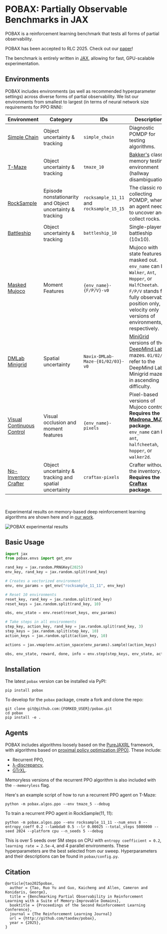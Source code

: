 # POBAX: Partially Observable Benchmarks in JAX
POBAX is a reinforcement learning benchmark that tests all forms of partial observability. 

POBAX has been accepted to RLC 2025. Check out our [paper](https://openreview.net/forum?id=HUTCbYOW5E)!

The benchmark is entirely written in [JAX](https://github.com/jax-ml/jax), allowing for fast, GPU-scalable experimentation.

## Environments
POBAX includes environments (as well as recommended hyperparameter settings) across diverse forms of partial observability. We list our environments from smallest to largest (in terms of neural network size requirements for PPO RNN):

| Environment | Category                                                  | IDs | Description                                                                                                                                                                                                        |
|---|-----------------------------------------------------------|---|--------------------------------------------------------------------------------------------------------------------------------------------------------------------------------------------------------------------|
| [Simple Chain](https://github.com/taodav/pobax/blob/main/pobax/envs/jax/simple_chain.py)           | Object uncertainty & tracking                             | `simple_chain` | Diagnostic POMDP for testing algorithms.                                                                                                                                                                           |
| [T-Maze](https://github.com/taodav/pobax/blob/main/pobax/envs/jax/tmaze.py)                        | Object uncertainty & tracking                             | `tmaze_10`                               | [Bakker's](https://papers.nips.cc/paper_files/paper/2001/hash/a38b16173474ba8b1a95bcbc30d3b8a5-Abstract.html) classic memory testing environment (hallway disambiguation).                                         |
| [RockSample](https://github.com/taodav/pobax/blob/main/pobax/envs/jax/rocksample.py)               | Episode nonstationarity and Object uncertainty & tracking | `rocksample_11_11` and `rocksample_15_15` | The classic rock collecting POMDP, where an agent needs to uncover and collect rocks.                                                                                                                              |
| [Battleship](https://github.com/taodav/pobax/blob/main/pobax/envs/jax/battleship.py)               | Object uncertainty & tracking                             | `battleship_10`                          | Single-player battleship (10x10).                                                                                                                                                                                  |
| [Masked Mujoco](https://github.com/taodav/pobax/blob/main/pobax/envs/__init__.py#L98)              | Moment Features                                           | `{env_name}-{F/P/V}-v0`                  | Mujoco with state features masked out. `env_name` can be `Walker`, `Ant`, `Hopper`, or `HalfCheetah`. `F/P/V` stands for fully observable, position only, or velocity only versions of environments, respectively. |
| [DMLab Minigrid](https://github.com/taodav/pobax/blob/main/pobax/envs/jax/navix_mazes.py)          | Spatial uncertainty                                       | `Navix-DMLab-Maze-{01/02/03}-v0`         | [MiniGrid](https://minigrid.farama.org/) versions of the [DeepMind Lab](https://github.com/google-deepmind/lab) mazes. `01/02/03` refer to the DeepMind Lab Minigrid mazes in ascending difficulty.                |
| [Visual Continuous Control]() | Visual occlusion and moment features                      | `{env_name}-pixels`                      | Pixel-based versions of Mujoco control. **Requires the [Madrona_MJX](https://github.com/shacklettbp/madrona_mjx) package**. `env_name` can be `ant`, `halfcheetah`, `hopper`, or `walker2d`.                       |
| [No-Inventory Crafter](https://github.com/taodav/pobax/blob/main/pobax/envs/__init__.py#L112)    | Object uncertainty & tracking and spatial uncertainty     | `craftax-pixels`                         | Crafter without the inventory. **Requires the [Craftax](https://github.com/MichaelTMatthews/Craftax) package**.                                                                                                    |

<br>

Experimental results on memory-based deep reinforcement learning algorithms are shown here and in [our work](https://openreview.net/forum?id=HUTCbYOW5E).

![POBAX experimental results](https://github.com/taodav/pobax/blob/main/images/all_envs.png?raw=true)

## Basic Usage
```python
import jax
from pobax.envs import get_env

rand_key = jax.random.PRNGKey(2025)
env_key, rand_key = jax.random.split(rand_key)

# Creates a vectorized environment
env, env_params = get_env("rocksample_11_11", env_key)

# Reset 10 environments
reset_key, rand_key = jax.random.split(rand_key)
reset_keys = jax.random.split(rand_key, 10)

obs, env_state = env.reset(reset_keys, env_params)

# Take steps in all environments
step_key, action_key, rand_key = jax.random.split(rand_key, 3)
step_keys = jax.random.split(step_key, 10)
action_keys = jax.random.split(action_key, 10)

actions = jax.vmap(env.action_space(env_params).sample)(action_keys)

obs, env_state, reward, done, info = env.step(step_keys, env_state, actions, env_params)
```

## Installation

The latest `pobax` version can be installed via PyPI:
```shell
pip install pobax
```
To develop for the `pobax` package, create a fork and clone the repo:
```shell
git clone git@github.com:{FORKED_USER}/pobax.git
cd pobax
pip install -e .
```

## Agents

POBAX includes algorithms loosely based on the [PureJAXRL](https://github.com/luchris429/purejaxrl/tree/main/purejaxrl) framework, with algorithms based on [proximal policy optimization (PPO)](https://arxiv.org/abs/1707.06347). These include:
* Recurrent PPO,
* [λ-discrepancy](https://arxiv.org/abs/2407.07333),
* [GTrXL](https://arxiv.org/abs/1910.06764).

Memoryless versions of the recurrent PPO algorithm is also included with the `--memoryless` flag.

Here's an example script of how to run a recurrent PPO agent on T-Maze:
```shell
python -m pobax.algos.ppo --env tmaze_5 --debug
```

To train a recurrent PPO agent in RockSample(11, 11):

```shell
python -m pobax.algos.ppo --env rocksample_11_11 --num_envs 8 --entropy_coeff 0.2 --lambda0 0.5 --lr 0.00025 --total_steps 5000000 --seed 2024 --platform cpu --n_seeds 5 --debug
```
This is over 5 seeds over 5M steps on CPU with `entropy coefficient = 0.2`, `learning rate = 2.5e-4`, and 4 parallel environments.
These hyperparameters are the best selected from our sweep. Hyperparameters and their descriptions can be found in `pobax/config.py`.

## Citation
```
@article{tao2025pobax,
  author = {Tao, Ruo Yu and Guo, Kaicheng and Allen, Cameron and Konidaris, George},
  title = {Benchmarking Partial Observability in Reinforcement Learning with a Suite of Memory-Improvable Domains},
  booktitle = {Proceedings of the Second Reinforcement Learning Conference},
  journal = {The Reinforcement Learning Journal}
  url = {http://github.com/taodav/pobax},
  year = {2025},
}
```
